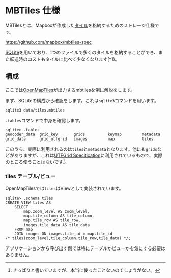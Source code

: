 # MBTiles 仕様

MBTilesとは、Mapboxが作成した[タイル](./tile.md)を格納するためのストレージ仕様です。

https://github.com/mapbox/mbtiles-spec

[SQLite](https://sqlite.org/index.html)を用いており、1つのファイルで多くのタイルを格納することができ、また転送時のコストもタイルに比べて少なくなります[^1}。

## 構成

ここでは[OpenMapTiles](../generate_vector_tile/openmaptiles.md)が出力するmbtilesを例に解説をします。

まず、SQLiteの構成から確認をします。これは`sqlite3`コマンドを用います。

```
sqlite3 data/tiles.mbtiles
```

`.tables`コマンドで中身を確認します。

```
sqlite> .tables
geocoder_data  grid_key       grids          keymap         metadata
grid_data      grid_utfgrid   images         map            tiles
```

このうち、実際に利用されるのは`tiles`と`metadata`となります。他にも`grids`などがありますが、これは[UTFGrid Specitication](https://github.com/mapbox/utfgrid-spec)に利用されているもので、実際のところ使うことはないです[^2]。

### tiles テーブル/ビュー

OpenMapTilesでは`tiles`はViewとして実装されています。

```
sqlite> .schema tiles
CREATE VIEW tiles AS
    SELECT
        map.zoom_level AS zoom_level,
        map.tile_column AS tile_column,
        map.tile_row AS tile_row,
        images.tile_data AS tile_data
    FROM map
    JOIN images ON images.tile_id = map.tile_id
/* tiles(zoom_level,tile_column,tile_row,tile_data) */;
```

アプリケーションから呼び出す側では特にテーブルかビューかを気にする必要はありません。


[^1]: 大量のタイルを転送するケースではOS側のファイルの処理に多くの負担がかかることがある。例えば100万タイルぐらいあるだけでファイルコピーだけでも恐ろしく時間がかかるなど。
[^2]: きっぱりと書いていますが、本当に使ったことないのでしょうがない。
